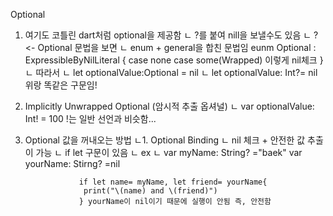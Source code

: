 Optional 

1. 여기도 코틀린 dart처럼 optional을 제공함
    ㄴ ?를 붙여 nill을 보낼수도 있음
    ㄴ ? <- Optional 문법을 보면 
        ㄴ enum + general을 합친 문법임
            eunm Optional<Wrapped> : ExpressibleByNilLiteral {
                case none
                case some(Wrapped) 이렇게 nil체크
            }
            ㄴ 따라서 
            ㄴ let optionalValue:Optional<Int> = nil 
            ㄴ let optionalValue: Int?= nil 위랑 똑같은 구문임! 

2. Implicitly Unwrapped Optional (암시적 추출 옵셔널)
    ㄴ var optionalValue: Int! = 100 !는 일반 선언과 비슷함...

3. Optional 값을 꺼내오는 방법
    ㄴ1. Optional Binding
        ㄴ nil 체크 + 안전한 값 추출이 가능
        ㄴ if let 구문이 있음
            ㄴ ex
                ㄴ var myName: String? ="baek"
                   var yourName: Stirng? =nil

                   if let name= myName, let friend= yourName{
                    print("\(name) and \(friend)")
                   } yourName이 nil이기 때문에 실행이 안됨 즉, 안전함
